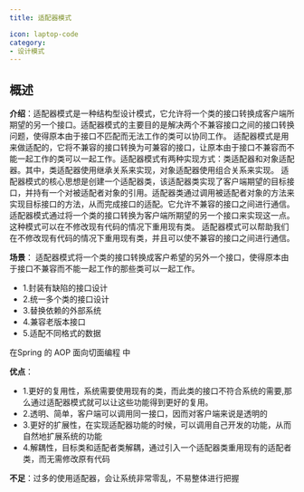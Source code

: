 ```yaml
---
title: 适配器模式

icon: laptop-code
category:
- 设计模式
---
```


## 概述

**介绍**：适配器模式是一种结构型设计模式，它允许将一个类的接口转换成客户端所期望的另一个接口。适配器模式的主要目的是解决两个不兼容接口之间的接口转换问题，使得原本由于接口不匹配而无法工作的类可以协同工作。
适配器模式是用来做适配的，它将不兼容的接口转换为可兼容的接口，让原本由于接口不兼容而不能一起工作的类可以一起工作。适配器模式有两种实现方式：类适配器和对象适配器。其中，类适配器使用继承关系来实现，对象适配器使用组合关系来实现。
适配器模式的核心思想是创建一个适配器类，该适配器类实现了客户端期望的目标接口，并持有一个对被适配者对象的引用。适配器类通过调用被适配者对象的方法来实现目标接口的方法，从而完成接口的适配。它允许不兼容的接口之间进行通信。适配器模式通过将一个类的接口转换为客户端所期望的另一个接口来实现这一点。这种模式可以在不修改现有代码的情况下重用现有类。
适配器模式可以帮助我们在不修改现有代码的情况下重用现有类，并且可以使不兼容的接口之间进行通信。



**场景**：
适配器模式将一个类的接口转换成客户希望的另外一个接口，使得原本由于接口不兼容而不能一起工作的那些类可以一起工作。
* 1.封装有缺陷的接口设计
* 2.统一多个类的接口设计
* 3.替换依赖的外部系统
* 4.兼容老版本接口
* 5.适配不同格式的数据

在Spring 的 AOP 面向切面编程 中

**优点**：
* 1.更好的复用性，系统需要使用现有的类，而此类的接口不符合系统的需要,那么通过适配器模式就可以让这些功能得到更好的复用。
* 2.透明、简单，客户端可以调用同一接口，因而对客户端来说是透明的
* 3.更好的扩展性，在实现适配器功能的时候，可以调用自己开发的功能，从而自然地扩展系统的功能
* 4.解耦性，目标类和适配者类解耦，通过引入一个适配器类重用现有的适配者类，而无需修改原有代码

**不足**：过多的使用适配器，会让系统非常零乱，不易整体进行把握





